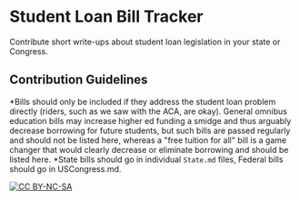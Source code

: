 # Student Loan Bill Tracker
Contribute short write-ups about student loan legislation in your state or Congress.

## Contribution Guidelines
*Bills should only be included if they address the student loan problem directly (riders, such as we saw with the ACA, are okay). General omnibus education bills may increase higher ed funding a smidge and thus arguably decrease borrowing for future students, but such bills are passed regularly and should not be listed here, whereas a "free tuition for all" bill is a game changer that would clearly decrease or eliminate borrowing and should be listed here.
*State bills should go in individual `State.md` files, Federal bills should go in USCongress.md.

[![CC BY-NC-SA](https://i.creativecommons.org/l/by-nc-sa/3.0/88x31.png)](https://creativecommons.org/licenses/by-nc-sa/4.0/)
